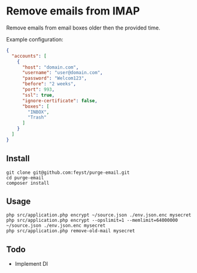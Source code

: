 # Remove emails from IMAP
Remove emails from email boxes older then the provided time.

Example configuration:
```json
{
  "accounts": [
    {
      "host": "domain.com",
      "username": "user@domain.com",
      "password": "Welcom123",
      "before": "2 weeks",
      "port": 993,
      "ssl": true,
      "ignore-certificate": false,
      "boxes": [
        "INBOX",
        "Trash"
      ]
    }
  ]
}
```

## Install
```shell
git clone git@github.com:feyst/purge-email.git
cd purge-email
composer install
```

## Usage
```shell
php src/application.php encrypt ~/source.json ./env.json.enc mysecret
php src/application.php encrypt --opslimit=1 --memlimit=64000000 ~/source.json ./env.json.enc mysecret
php src/application.php remove-old-mail mysecret
```

## Todo
- Implement DI